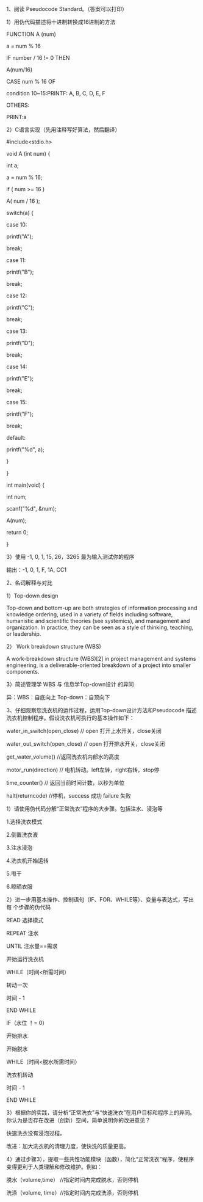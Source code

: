 1、阅读 Pseudocode Standard。（答案可以打印）

1）用伪代码描述将十进制转换成16进制的方法

  FUNCTION A (num) 
  
  a = num % 16
  
  IF number / 16 != 0 THEN 
  
  A(num/16)
  
  CASE num % 16 OF 
  
  condition 10~15:PRINTF: A, B, C, D, E, F
  
  OTHERS: 
  
  PRINT:a


2）C语言实现（先用注释写好算法，然后翻译）

#include<stdio.h>

void A (int num) {
  
  int a;
  
  a = num % 16;
  
  if ( num >= 16 )
   
   A( num / 16 );
  
  switch(a) {
  
  case 10:
  
  printf("A");
  
  break;
  
  case 11:
  
  printf("B");
  
  break;
  
  case 12:
  
  printf("C");
  
  break;
  
  case 13:
  
  printf("D");
  
  break;
  
  case 14:
  
  printf("E");
  
  break;
  
  case 15:
  
  printf("F");
  
  break;
  
  default:
  
  printf("%d", a);
  
  } 

} 

int main(void) {

int num;

scanf("%d", &num);

A(num);

  return 0;

}

3）使用 -1, 0, 1, 15, 26，3265 最为输入测试你的程序

输出：-1, 0, 1, F, 1A, CC1

2、名词解释与对比

1）Top-down design

Top-down and bottom-up are both strategies of information processing and knowledge ordering, used in a variety of fields including software, humanistic and scientific theories (see systemics), and management and organization. In practice, they can be seen as a style of thinking, teaching, or leadership.

2） Work breakdown structure (WBS)

A work-breakdown structure (WBS)[2] in project management and systems engineering, is a deliverable-oriented breakdown of a project into smaller components.

3）简述管理学 WBS 与 信息学Top-down设计 的异同

异：WBS：自底向上 Top-down：自顶向下

3、仔细观察您洗衣机的运作过程，运用Top-down设计方法和Pseudocode 描述洗衣机控制程序。假设洗衣机可执行的基本操作如下：

water_in_switch(open_close) // open 打开上水开关，close关闭

water_out_switch(open_close) // open 打开排水开关，close关闭

get_water_volume() //返回洗衣机内部水的高度

motor_run(direction) // 电机转动。left左转，right右转，stop停

time_counter() // 返回当前时间计数，以秒为单位

halt(returncode) //停机，success 成功 failure 失败

1）请使用伪代码分解“正常洗衣”程序的大步骤。包括注水、浸泡等

1.选择洗衣模式

2.倒置洗衣液

3.注水浸泡

4.洗衣机开始运转

5.甩干

6.晾晒衣服

2）进一步用基本操作、控制语句（IF、FOR、WHILE等）、变量与表达式，写出每
个步骤的伪代码

READ 选择模式

REPEAT 注水

UNTIL 注水量==需求

开始运行洗衣机

WHILE（时间<所需时间）

转动一次

时间 - 1

END WHILE

IF（水位 ！= 0）

开始排水

开始脱水

WHILE（时间<脱水所需时间）

洗衣机转动

时间 - 1

END WHILE


3）根据你的实践，请分析“正常洗衣”与“快速洗衣”在用户目标和程序上的异同。
你认为是否存在改进（创新）空间，简单说明你的改进意见？

快速洗衣没有浸泡过程。

改进：加大洗衣机的清理力度，使快洗的质量更高。

4）通过步骤3），提取一些共性功能模块（函数），简化“正常洗衣”程序，使程序
变得更利于人类理解和修改维护。例如：

脱水（volume,time） //指定时间内完成脱水，否则停机

洗涤（volume, time）//指定时间内完成洗涤，否则停机
